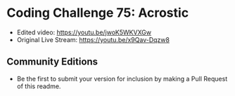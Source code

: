 # Coding Challenge 75: Acrostic
* Edited video: https://youtu.be/jwoK5WKVXGw
* Original Live Stream: https://youtu.be/x9Qav-Dqzw8


## Community Editions
* Be the first to submit your version for inclusion by making a Pull Request of this readme.
